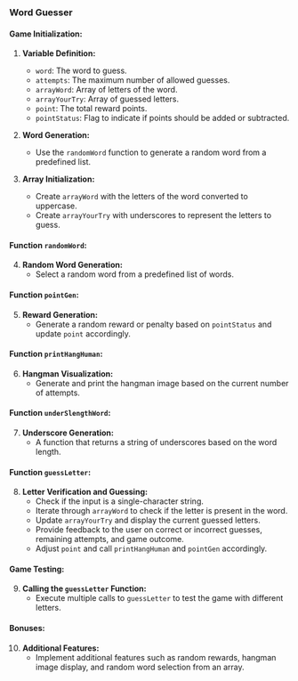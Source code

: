 ### Word Guesser

#### Game Initialization:
1. **Variable Definition:**
   - `word`: The word to guess.
   - `attempts`: The maximum number of allowed guesses.
   - `arrayWord`: Array of letters of the word.
   - `arrayYourTry`: Array of guessed letters.
   - `point`: The total reward points.
   - `pointStatus`: Flag to indicate if points should be added or subtracted.

2. **Word Generation:**
   - Use the `randomWord` function to generate a random word from a predefined list.

3. **Array Initialization:**
   - Create `arrayWord` with the letters of the word converted to uppercase.
   - Create `arrayYourTry` with underscores to represent the letters to guess.

#### Function `randomWord`:
4. **Random Word Generation:**
   - Select a random word from a predefined list of words.

#### Function `pointGen`:
5. **Reward Generation:**
   - Generate a random reward or penalty based on `pointStatus` and update `point` accordingly.

#### Function `printHangHuman`:
6. **Hangman Visualization:**
   - Generate and print the hangman image based on the current number of attempts.

#### Function `underSlengthWord`:
7. **Underscore Generation:**
   - A function that returns a string of underscores based on the word length.

#### Function `guessLetter`:
8. **Letter Verification and Guessing:**
   - Check if the input is a single-character string.
   - Iterate through `arrayWord` to check if the letter is present in the word.
   - Update `arrayYourTry` and display the current guessed letters.
   - Provide feedback to the user on correct or incorrect guesses, remaining attempts, and game outcome.
   - Adjust `point` and call `printHangHuman` and `pointGen` accordingly.

#### Game Testing:
9. **Calling the `guessLetter` Function:**
   - Execute multiple calls to `guessLetter` to test the game with different letters.

#### Bonuses:
10. **Additional Features:**
    - Implement additional features such as random rewards, hangman image display, and random word selection from an array.